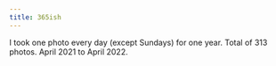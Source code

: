 ```yaml
---
title: 365ish
---
```


I took one photo every day (except Sundays) for one year. Total of 313 photos. April 2021 to April 2022.
